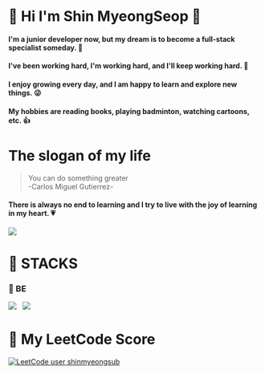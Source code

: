 # :wave: Hi I'm Shin MyeongSeop :star2:

#### I'm a junior developer now, but my dream is to become a **full-stack specialist** someday. :crown:
#### I've been working hard, I'm working hard, and I'll keep working hard. :seedling:
#### I enjoy growing every day, and I am happy to learn and explore new things. :stuck_out_tongue_winking_eye:
#### My hobbies are reading books, playing badminton, watching cartoons, etc. :+1:
  


# The slogan of my life


> You can do something greater  
-Carlos Miguel Gutierrez-  

#### There is always no end to learning and I try to live with the joy of learning in my heart. :heartpulse:
<img src="https://img.shields.io/badge/vixi1700@gmail.com-83B81A?style=for-the-badge&logo=Mail.Ru&logoColor=white">

# :memo: STACKS
### :pushpin: BE
<img src="https://img.shields.io/badge/Java-007396?style=for-the-badge&logo=Java&logoColor=white"> &nbsp;
<img src="https://img.shields.io/badge/Spring Boot-6DB33F?style=for-the-badge&logo=Spring Boot&logoColor=white"> &nbsp;

# 💎 My LeetCode Score
[![LeetCode user shinmyeongsub](https://img.shields.io/badge/dynamic/json?style=for-the-badge&labelColor=black&color=%23ffa116&label=Solved&query=solvedOverTotal&url=https%3A%2F%2Fbadge.xyli.tech/%2Fapi%2Fusers%2Fshinmyeongsub&logo=leetcode&logoColor=yellow)](https://leetcode.com/shinmyeongsub/)
